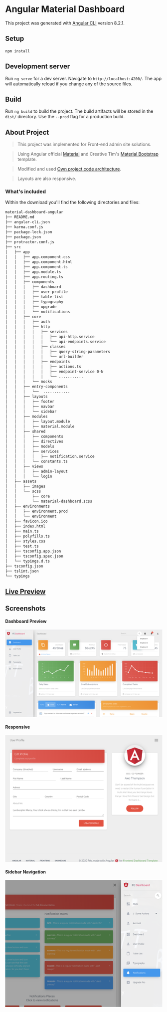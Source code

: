 # Angular Material Dashboard

This project was generated with [Angular CLI](https://github.com/angular/angular-cli) version 8.2.1.

## Setup

`npm install`

## Development server

Run `ng serve` for a dev server. Navigate to `http://localhost:4200/`. The app will automatically reload if you change any of the source files.

## Build

Run `ng build` to build the project. The build artifacts will be stored in the `dist/` directory. Use the `--prod` flag for a production build.

## About Project

> This project was implemented for Front-end admin site solutions.

> Using Angular official [Material](https://material.angular.io/) and Creative Tim's [Material Bootstrap](https://demos.creative-tim.com/material-dashboard-angular2) template.

> Modified and used [Own project code architecture](https://github.com/myatthu-mm/FE-BE-Hierarcy).

> Layouts are also responsive.

### What's included

Within the download you'll find the following directories and files:

```
material-dashboard-angular
├── README.md
├── angular-cli.json
├── karma.conf.js
├── package-lock.json
├── package.json
├── protractor.conf.js
├── src
│   ├── app
│   │   ├── app.component.css
│   │   ├── app.component.html
│   │   ├── app.component.ts
│   │   ├── app.module.ts
│   │   ├── app.routing.ts
│   │   ├── components
│   │   │   ├── dashboard
│   │   │   ├── user-profile
│   │   │   ├── table-list
│   │   │   ├── typography
│   │   │   ├── upgrade
│   │   │   └── notifications
│   │   ├── core
│   │   │   ├── auth
│   │   │   ├── http
│   │   │   │   ├── services
│   │   │   │   │   ├── api-http.service
│   │   │   │   │   └── api-endpoints.service
│   │   │   │   ├── classes
│   │   │   │   │   ├── query-string-parameters
│   │   │   │   │   └── url-builder
│   │   │   │   ├── endpoints
│   │   │   │   │   ├── actions.ts
│   │   │   │   │   ├── endpoint-service 0-N
│   │   │   │   │   └── ...........
│   │   │   └── mocks
│   │   ├── entry-components
│   │   │   └──  ............
│   │   ├── layouts
│   │   │   ├── footer
│   │   │   ├── navbar
│   │   │   └── sidebar
│   │   ├── modules
│   │   │   ├── layout.module
│   │   │   ├── material.module
│   │   ├── shared
│   │   │   ├── components
│   │   │   ├── directives
│   │   │   ├── models
│   │   │   ├── services
│   │   │   │   ├── notification.service
│   │   │   └── constants.ts
│   │   ├── views
│   │   │   ├── admin-layout
│   │   │   └── login
│   ├── assets
│   │   ├── images
│   │   └── scss
│   │       ├── core
│   │       └── material-dashboard.scss
│   ├── environments
│   │   ├── environment.prod
│   │   └── environment
│   ├── favicon.ico
│   ├── index.html
│   ├── main.ts
│   ├── polyfills.ts
│   ├── styles.css
│   ├── test.ts
│   ├── tsconfig.app.json
│   ├── tsconfig.spec.json
│   └── typings.d.ts
├── tsconfig.json
├── tslint.json
└── typings

```

## [Live Preview](https://material-dashboard.netlify.com/#/login)

## Screenshots

#### Dashboard Preview

![Dashboard Screenshot](./screenshots/screenshot1.png)

#### Responsive

![Responsive Screenshot](./screenshots/screenshot3.png)

#### Sidebar Navigation

![Sidebar Screenshot](./screenshots/screenshot2.png)
